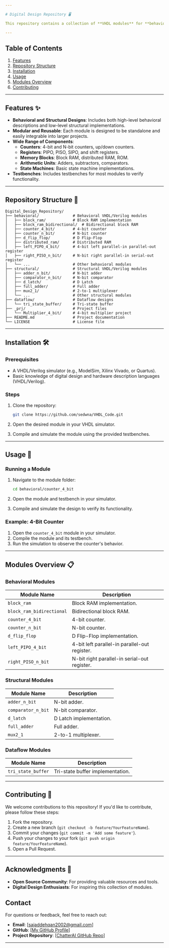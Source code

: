 ```yaml
---

# Digital Design Repository 🖥️

This repository contains a collection of **VHDL modules** for **behavioral** and **structural** digital design. It includes various components such as **counters**, **registers**, **RAM/ROM blocks**, **adders**, **comparators**, and more. These modules are designed to be modular, reusable, and easy to integrate into larger digital systems.

---
```


## Table of Contents

1. [Features](#features)
2. [Repository Structure](#repository-structure)
3. [Installation](#installation)
4. [Usage](#usage)
5. [Modules Overview](#modules-overview)
6. [Contributing](#contributing)

---

## Features ✨

- **Behavioral and Structural Designs**: Includes both high-level behavioral descriptions and low-level structural implementations.
- **Modular and Reusable**: Each module is designed to be standalone and easily integrable into larger projects.
- **Wide Range of Components**:
  - **Counters**: 4-bit and N-bit counters, up/down counters.
  - **Registers**: PIPO, PISO, SIPO, and shift registers.
  - **Memory Blocks**: Block RAM, distributed RAM, ROM.
  - **Arithmetic Units**: Adders, subtractors, comparators.
  - **State Machines**: Basic state machine implementations.
- **Testbenches**: Includes testbenches for most modules to verify functionality.

---

## Repository Structure 📂

```
Digital_Design_Repository/
├── behavioral/               # Behavioral VHDL/Verilog modules
│   ├── block_ram/            # Block RAM implementation
│   ├── block_ram_bidirectional/  # Bidirectional block RAM
│   ├── counter_4_bit/        # 4-bit counter
│   ├── counter_n_bit/        # N-bit counter
│   ├── d_flip_flop/          # D Flip-Flop
│   ├── distributed_ram/      # Distributed RAM
│   ├── left_PIPO_4_bit/      # 4-bit left parallel-in parallel-out register
│   ├── right_PISO_n_bit/     # N-bit right parallel-in serial-out register
│   └── ...                   # Other behavioral modules
├── structural/               # Structural VHDL/Verilog modules
│   ├── adder_n_bit/          # N-bit adder
│   ├── comparator_n_bit/     # N-bit comparator
│   ├── d_latch/              # D Latch
│   ├── full_adder/           # Full adder
│   ├── mux2_1/               # 2-to-1 multiplexer
│   └── ...                   # Other structural modules
├── dataflow/                 # Dataflow designs
│   └── tri_state_buffer/     # Tri-state buffer
├── _prj/                     # Project files
│   └── Multiplier_4_bit/     # 4-bit multiplier project
├── README.md                 # Project documentation
└── LICENSE                   # License file
```

---

## Installation 🛠️

### Prerequisites

- A VHDL/Verilog simulator (e.g., ModelSim, Xilinx Vivado, or Quartus).
- Basic knowledge of digital design and hardware description languages (VHDL/Verilog).

### Steps

1. Clone the repository:
   ```bash
   git clone https://github.com/sedwna/VHDL_Code.git
   ```

2. Open the desired module in your VHDL simulator.

3. Compile and simulate the module using the provided testbenches.

---

## Usage 🚀

### Running a Module

1. Navigate to the module folder:
   ```bash
   cd behavioral/counter_4_bit
   ```

2. Open the module and testbench in your simulator.

3. Compile and simulate the design to verify its functionality.

### Example: 4-Bit Counter

1. Open the `counter_4_bit` module in your simulator.
2. Compile the module and its testbench.
3. Run the simulation to observe the counter's behavior.

---

## Modules Overview 📋

### Behavioral Modules

| Module Name                  | Description                                      |
|------------------------------|--------------------------------------------------|
| `block_ram`                  | Block RAM implementation.                        |
| `block_ram_bidirectional`    | Bidirectional block RAM.                         |
| `counter_4_bit`              | 4-bit counter.                                   |
| `counter_n_bit`              | N-bit counter.                                   |
| `d_flip_flop`                | D Flip-Flop implementation.                      |
| `left_PIPO_4_bit`            | 4-bit left parallel-in parallel-out register.    |
| `right_PISO_n_bit`           | N-bit right parallel-in serial-out register.     |

### Structural Modules

| Module Name                  | Description                                      |
|------------------------------|--------------------------------------------------|
| `adder_n_bit`                | N-bit adder.                                     |
| `comparator_n_bit`           | N-bit comparator.                                |
| `d_latch`                    | D Latch implementation.                          |
| `full_adder`                 | Full adder.                                      |
| `mux2_1`                     | 2-to-1 multiplexer.                              |

### Dataflow Modules

| Module Name                  | Description                                      |
|------------------------------|--------------------------------------------------|
| `tri_state_buffer`           | Tri-state buffer implementation.                 |

---

## Contributing 🤝

We welcome contributions to this repository! If you'd like to contribute, please follow these steps:

1. Fork the repository.
2. Create a new branch (`git checkout -b feature/YourFeatureName`).
3. Commit your changes (`git commit -m 'Add some feature'`).
4. Push your changes to your fork (`git push origin feature/YourFeatureName`).
5. Open a Pull Request.

---

## Acknowledgments 🙏

- **Open Source Community**: For providing valuable resources and tools.
- **Digital Design Enthusiasts**: For inspiring this collection of modules.

## Contact

For questions or feedback, feel free to reach out:

- **Email**: [sajaddehqan2002@gmail.com]
- **GitHub**: [[My GitHub Profile](https://github.com/sedwna)]
- **Project Repository**: [[ChatterAI GitHub Repo](https://github.com/sedwna/vhdl_code)]

---


